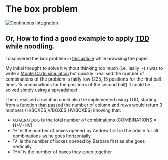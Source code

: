 # The box problem

[![Continuous Integration](https://github.com/benoitpas/box-problem/actions/workflows/main.yml/badge.svg)](https://github.com/benoitpas/box-problem/actions/workflows/main.yml)


## Or, How to find a good example to apply [TDD](https://en.wikipedia.org/wiki/Test-driven_development) while noodling.

I discovered the box problem in [this article](https://www.theguardian.com/science/2024/sep/30/can-you-solve-it-the-box-problem-that-baffled-the-boffins) while browsing the paper.

My initial thought to solve it without thinking too much (i.e. lazily ;-) ) was to write a [Monte Carlo simulation](https://en.wikipedia.org/wiki/Monte_Carlo_method) 
but quickly I realised the number of combinations of the problem is fairly low (225, 15 positions for the first ball times 15 combinations for the positions of the second ball) it could be solved simply using a [spreadsheet](spreadsheet.md).

Then I realised a solution could also be implemented using TDD, starting from a function that passed the number of column and rows would return 3 numbers (H/BOXES,V/BOXES,HV/BOXES) knowing that:

* `COMBINATIONS` is the total number of combinations (COMBINATIONS = H+V+HV)
* 'H' is the number of boxes opened by Andrew first in the article for all combinations as he goes horizontally
* 'V' is the number of boxes opened by Barbara first as she goes vertically
* 'HV' is the number of boxes they open together
